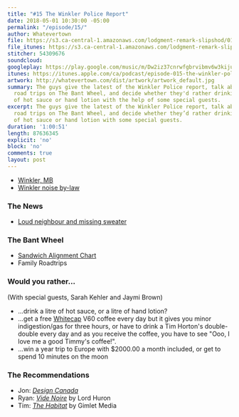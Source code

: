 ```yaml
---
title: "#15 The Winkler Police Report"
date: 2018-05-01 10:30:00 -05:00
permalink: "/episode/15/"
author: Whatevertown
file: https://s3.ca-central-1.amazonaws.com/lodgment-remark-slipshod/015.mp3
file_itunes: https://s3.ca-central-1.amazonaws.com/lodgment-remark-slipshod/015.m4a
stitcher: 54309676
soundcloud: 
googleplay: https://play.google.com/music/m/Dw2iz37cnrwfgbrvibmv6w3kiju?t=Episode_015_The_Winkler_Police_Report-Whatevertown
itunes: https://itunes.apple.com/ca/podcast/episode-015-the-winkler-police-report/id1326449177?i=1000410395078&mt=2
artwork: http://whatevertown.com/dist/artwork/artwork_default.jpg
summary: The guys give the latest of the Winkler Police report, talk about family
  road trips on The Bant Wheel, and decide whether they'd rather drinking a litre
  of hot sauce or hand lotion with the help of some special guests.
excerpt: The guys give the latest of the Winkler Police report, talk about family
  road trips on The Bant Wheel, and decide whether they’d rather drinking a litre
  of hot sauce or hand lotion with some special guests.
duration: '1:00:51'
length: 87636345
explicit: 'no'
block: 'no'
comments: true
layout: post
---
```


- [Winkler, MB](https://sourispei.com/about/)
- [Winkler noise by-law](http://www.winklerpolice.ca/images/ByLaw%202139-15.pdf)

### The News
- [Loud neighbour and missing sweater](https://pembinavalleyonline.com/local/winkler-woman-victim-of-5-000-scam)

### The Bant Wheel
- [Sandwich Alignment Chart](https://flowingdata.com/2017/05/02/sandwich-alignment-chart/)
- Family Roadtrips

### Would you rather…
(With special guests, Sarah Kehler and Jaymi Brown)
- …drink a litre of hot sauce, or a litre of hand lotion?
- …get a free [Whitecap](https://drinkwhitecap.com/) V60 coffee every day but it gives you minor indigestion/gas for three hours, or have to drink a Tim Horton's double-double every day and as you receive the coffee, you have to see "Ooo, I love me a good Timmy's coffee!".
- …win a year trip to Europe with $2000.00 a month included, or get to spend 10 minutes on the moon

### The Recommendations
- Jon: *[Design Canada](https://designcanada.com/)*
- Ryan: *[Vide Noire](https://open.spotify.com/artist/6ltzsmQQbmdoHHbLZ4ZN25?si=SE958X7DRAGQyJgwqVwarg)* by Lord Huron
- Tim: *[The Habitat](https://www.gimletmedia.com/the-habitat)* by Gimlet Media
